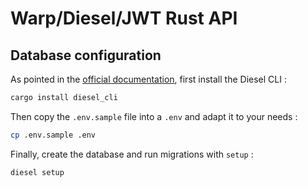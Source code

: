 # Warp/Diesel/JWT Rust API

## Database configuration

As pointed in the [official documentation](https://diesel.rs/guides/getting-started), first install the Diesel CLI :

```bash
cargo install diesel_cli
```

Then copy the `.env.sample` file into a `.env` and adapt it to your needs :

```bash
cp .env.sample .env
```

Finally, create the database and run migrations with `setup` :

```bash
diesel setup
```
